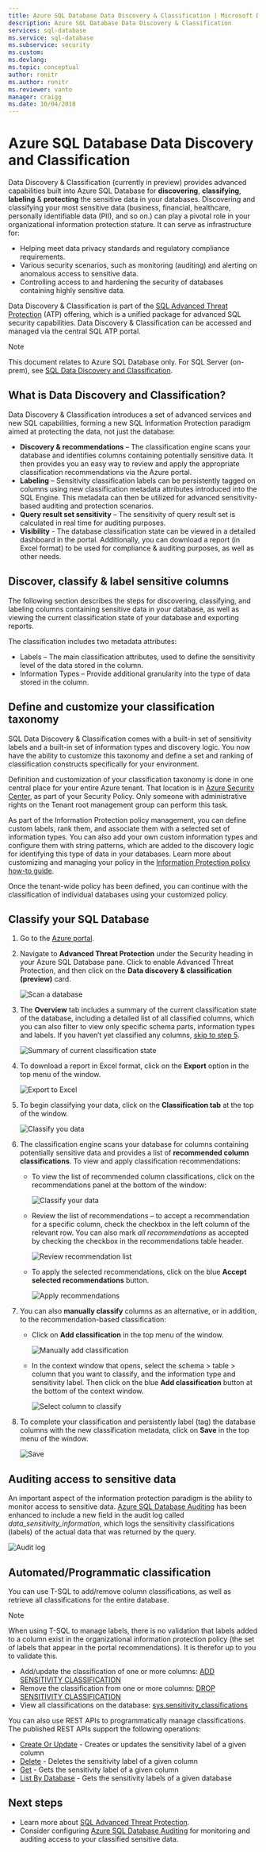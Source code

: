 ```yaml
---
title: Azure SQL Database Data Discovery & Classification | Microsoft Docs
description: Azure SQL Database Data Discovery & Classification
services: sql-database
ms.service: sql-database
ms.subservice: security
ms.custom: 
ms.devlang: 
ms.topic: conceptual
author: ronitr
ms.author: ronitr
ms.reviewer: vanto
manager: craigg
ms.date: 10/04/2018
---
```

# Azure SQL Database Data Discovery and Classification
Data Discovery & Classification (currently in preview) provides advanced capabilities built into Azure SQL Database for **discovering**, **classifying**, **labeling** & **protecting** the sensitive data in your databases.
Discovering and classifying your most sensitive data (business, financial, healthcare, personally identifiable data (PII), and so on.) can play a pivotal role in your organizational information protection stature. It can serve as infrastructure for:
* Helping meet data privacy standards and regulatory compliance requirements.
* Various security scenarios, such as monitoring (auditing) and alerting on anomalous access to sensitive data.
* Controlling access to and hardening the security of databases containing highly sensitive data.

Data Discovery & Classification is part of the [SQL Advanced Threat Protection](sql-advanced-threat-protection.md) (ATP) offering, which is a unified package for advanced SQL security capabilities. Data Discovery & Classification can be accessed and managed via the central SQL ATP portal.

> [!NOTE]
> This document relates to Azure SQL Database only. For SQL Server (on-prem), see [SQL Data Discovery and Classification](https://go.microsoft.com/fwlink/?linkid=866999).

## <a id="subheading-1"></a>What is Data Discovery and Classification?
Data Discovery & Classification introduces a set of advanced services and new SQL capabilities, forming a new SQL Information Protection paradigm aimed at protecting the data, not just the database:
* **Discovery & recommendations** – The classification engine scans your database and identifies columns containing potentially sensitive data. It then provides you an easy way to review and apply the appropriate classification recommendations via the Azure portal.
* **Labeling** – Sensitivity classification labels can be persistently tagged on columns using new classification metadata attributes introduced into the SQL Engine. This metadata can then be utilized for advanced sensitivity-based auditing and protection scenarios.
* **Query result set sensitivity** – The sensitivity of query result set is calculated in real time for auditing purposes.
* **Visibility** - The database classification state can be viewed in a detailed dashboard in the portal. Additionally, you can download a report (in Excel format) to be used for compliance & auditing purposes, as well as other needs.

## <a id="subheading-2"></a>Discover, classify & label sensitive columns
The following section describes the steps for discovering, classifying, and labeling columns containing sensitive data in your database, as well as viewing the current classification state of your database and exporting reports.

The classification includes two metadata attributes:
* Labels – The main classification attributes, used to define the sensitivity level of the data stored in the column.  
* Information Types – Provide additional granularity into the type of data stored in the column.

## Define and customize your classification taxonomy

SQL Data Discovery & Classification comes with a built-in set of sensitivity labels and a built-in set of information types and discovery logic. You now have the ability to customize this taxonomy and define a set and ranking of classification constructs specifically for your environment.

Definition and customization of your classification taxonomy is done in one central place for your entire Azure tenant. That location is in [Azure Security Center](https://docs.microsoft.com/azure/security-center/security-center-intro), as part of your Security Policy. Only someone with administrative rights on the Tenant root management group can perform this task.

As part of the Information Protection policy management, you can define custom labels, rank them, and associate them with a selected set of information types. You can also add your own custom information types and configure them with string patterns, which are added to the discovery logic for identifying this type of data in your databases.
Learn more about customizing and managing your policy in the [Information Protection policy how-to guide](https://go.microsoft.com/fwlink/?linkid=2009845&clcid=0x409).

Once the tenant-wide policy has been defined, you can continue with the classification of individual databases using your customized policy.

## Classify your SQL Database

1. Go to the [Azure portal](https://portal.azure.com).

2. Navigate to **Advanced Threat Protection** under the Security heading in your Azure SQL Database pane. Click to enable Advanced Threat Protection, and then click on the **Data discovery & classification (preview)** card.

   ![Scan a database](./media/sql-data-discovery-and-classification/data_classification.png)

3. The **Overview** tab includes a summary of the current classification state of the database, including a detailed list of all classified columns, which you can also filter to view only specific schema parts, information types and labels. If you haven’t yet classified any columns, [skip to step 5](#step-5).

   ![Summary of current classification state](./media/sql-data-discovery-and-classification/2_data_classification_overview_dashboard.png)

4. To download a report in Excel format, click on the **Export** option in the top menu of the window.

   ![Export to Excel](./media/sql-data-discovery-and-classification/3_data_classification_export_report.png)

5.  <a id="step-5"></a>To begin classifying your data, click on the **Classification tab** at the top of the window.

    ![Classify you data](./media/sql-data-discovery-and-classification/4_data_classification_classification_tab_click.png)

6. The classification engine scans your database for columns containing potentially sensitive data and provides a list of **recommended column classifications**. To view and apply classification recommendations:

    * To view the list of recommended column classifications, click on the recommendations panel at the bottom of the window:

      ![Classify your data](./media/sql-data-discovery-and-classification/5_data_classification_recommendations_panel.png)

    * Review the list of recommendations – to accept a recommendation for a specific column, check the checkbox in the left column of the relevant row. You can also mark *all recommendations* as accepted by checking the checkbox in the recommendations table header.

       ![Review recommendation list](./media/sql-data-discovery-and-classification/6_data_classification_recommendations_list.png)

    * To apply the selected recommendations, click on the blue **Accept selected recommendations** button.

      ![Apply recommendations](./media/sql-data-discovery-and-classification/7_data_classification_accept_selected_recommendations.png)

7. You can also **manually classify** columns as an alternative, or in addition, to the recommendation-based classification:

    * Click on **Add classification** in the top menu of the window.

      ![Manually add classification](./media/sql-data-discovery-and-classification/8_data_classification_add_classification_button.png)

    * In the context window that opens, select the schema > table > column that you want to classify, and the information type and sensitivity label. Then click on the blue **Add classification** button at the bottom of the context window.

      ![Select column to classify](./media/sql-data-discovery-and-classification/9_data_classification_manual_classification.png)

8. To complete your classification and persistently label (tag) the database columns with the new classification metadata, click on **Save** in the top menu of the window.

   ![Save](./media/sql-data-discovery-and-classification/10_data_classification_save.png)

## <a id="subheading-3"></a>Auditing access to sensitive data

An important aspect of the information protection paradigm is the ability to monitor access to sensitive data. [Azure SQL Database Auditing](https://docs.microsoft.com/azure/sql-database/sql-database-auditing) has been enhanced to include a new field in the audit log called *data_sensitivity_information*, which logs the sensitivity classifications (labels) of the actual data that was returned by the query.

![Audit log](./media/sql-data-discovery-and-classification/11_data_classification_audit_log.png)

## <a id="subheading-4"></a>Automated/Programmatic classification

You can use T-SQL to add/remove column classifications, as well as retrieve all classifications for the entire database.

> [!NOTE]
> When using T-SQL to manage labels, there is no validation that labels added to a column exist in the organizational information protection policy (the set of labels that appear in the portal recommendations). It is therefor up to you to validate this.

* Add/update the classification of one or more columns: [ADD SENSITIVITY CLASSIFICATION](https://docs.microsoft.com/sql/t-sql/statements/add-sensitivity-classification-transact-sql)
* Remove the classification from one or more columns: [DROP SENSITIVITY CLASSIFICATION](https://docs.microsoft.com/sql/t-sql/statements/drop-sensitivity-classification-transact-sql)
* View all classifications on the database: [sys.sensitivity_classifications](https://docs.microsoft.com/sql/relational-databases/system-catalog-views/sys-sensitivity-classifications-transact-sql)

You can also use REST APIs to programmatically manage classifications. The published REST APIs support the following operations:
* [Create Or Update](https://docs.microsoft.com/rest/api/sql/sensitivitylabels/createorupdate)  - Creates or updates the sensitivity label of a given column
* [Delete](https://docs.microsoft.com/rest/api/sql/sensitivitylabels/delete) - Deletes the sensitivity label of a given column
* [Get](https://docs.microsoft.com/rest/api/sql/sensitivitylabels/get)  - Gets the sensitivity label of a given column
* [List By Database](https://docs.microsoft.com/rest/api/sql/sensitivitylabels/listbydatabase) - Gets the sensitivity labels of a given database


## <a id="subheading-5"></a>Next steps

- Learn more about [SQL Advanced Threat Protection](sql-advanced-threat-protection.md).
- Consider configuring [Azure SQL Database Auditing](https://docs.microsoft.com/azure/sql-database/sql-database-auditing) for monitoring and auditing access to your classified sensitive data.

<!--Anchors-->
[SQL Data Discovery & Classification overview]: #subheading-1
[Discovering, classifying & labeling sensitive columns]: #subheading-2
[Auditing access to sensitive data]: #subheading-3
[Automated/Programmatic classification]: #subheading-4
[Next Steps]: #subheading-5
